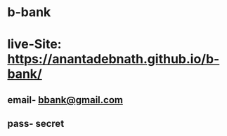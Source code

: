 # b-bank

# live-Site: https://anantadebnath.github.io/b-bank/

## email- bbank@gmail.com
## pass- secret

